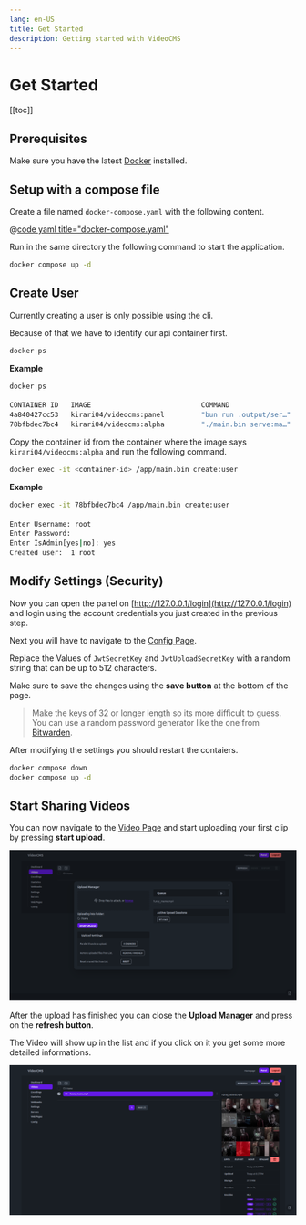 ```yaml
---
lang: en-US
title: Get Started
description: Getting started with VideoCMS
---
```


# Get Started

[[toc]]

## Prerequisites

Make sure you have the latest [Docker](https://docs.docker.com/engine/install/) installed.

## Setup with a compose file

Create a file named `docker-compose.yaml` with the following content.

@[code yaml title="docker-compose.yaml"](../../docker-compose.yaml)

Run in the same directory the following command to start the application.

```sh
docker compose up -d
```

## Create User

Currently creating a user is only possible using the cli.

Because of that we have to identify our api container first.
```sh
docker ps
```

**Example**
```sh
docker ps

CONTAINER ID   IMAGE                           COMMAND                  CREATED          STATUS          PORTS                                                                                            NAMES
4a840427cc53   kirari04/videocms:panel         "bun run .output/ser…"   53 seconds ago   Up 52 seconds   0.0.0.0:80->3000/tcp, :::80->3000/tcp                                                            videocms-docs-panel-1
78bfbdec7bc4   kirari04/videocms:alpha         "./main.bin serve:ma…"   53 seconds ago   Up 52 seconds   0.0.0.0:81->3000/tcp, :::81->3000/tcp
```

Copy the container id from the container where the image says `kirari04/videocms:alpha` and run the following command.
```sh
docker exec -it <container-id> /app/main.bin create:user
```

**Example**
```sh
docker exec -it 78bfbdec7bc4 /app/main.bin create:user

Enter Username: root
Enter Password: 
Enter IsAdmin[yes|no]: yes
Created user:  1 root
```

## Modify Settings (Security)

Now you can open the panel on [http://127.0.0.1/login](http://127.0.0.1/login) and login using the account credentials you just created in the previous step.

Next you will have to navigate to the [Config Page](http://127.0.0.1/my/config).

Replace the Values of `JwtSecretKey` and `JwtUploadSecretKey` with a random string that can be up to 512 characters.

Make sure to save the changes using the **save button** at the bottom of the page.

> Make the keys of 32 or longer length so its more difficult to guess.
> You can use a random password generator like the one from [Bitwarden](https://bitwarden.com/password-generator/#password-generator).

After modifying the settings you should restart the contaiers.
```sh
docker compose down
docker compose up -d
```

## Start Sharing Videos

You can now navigate to the [Video Page](http://127.0.0.1/my/videos) and start uploading your first clip by pressing **start upload**.

![Upload Example](./assets/upload_example.png)

After the upload has finished you can close the **Upload Manager** and press on the **refresh button**.

The Video will show up in the list and if you click on it you get some more detailed informations.

![Video Info Example](./assets/video_info_example.png)